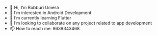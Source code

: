 - 👋 Hi, I’m Bobburi Umesh
- 👀 I’m interested in Android Development
- 🌱 I’m currently learning Flutter
- 💞️ I’m looking to collaborate on any project related to app development
- 📫 How to reach me: 8639343468

<!---
TheMakers404/TheMakers404 is a ✨ special ✨ repository because its `README.md` (this file) appears on your GitHub profile.
You can click the Preview link to take a look at your changes.
--->
